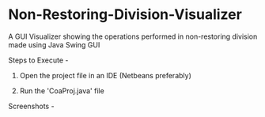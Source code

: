 # Non-Restoring-Division-Visualizer
A GUI Visualizer showing the operations performed in non-restoring division made using Java Swing GUI

Steps to Execute - 

1) Open the project file in an IDE (Netbeans preferably)

2) Run the 'CoaProj.java' file

Screenshots  - 
